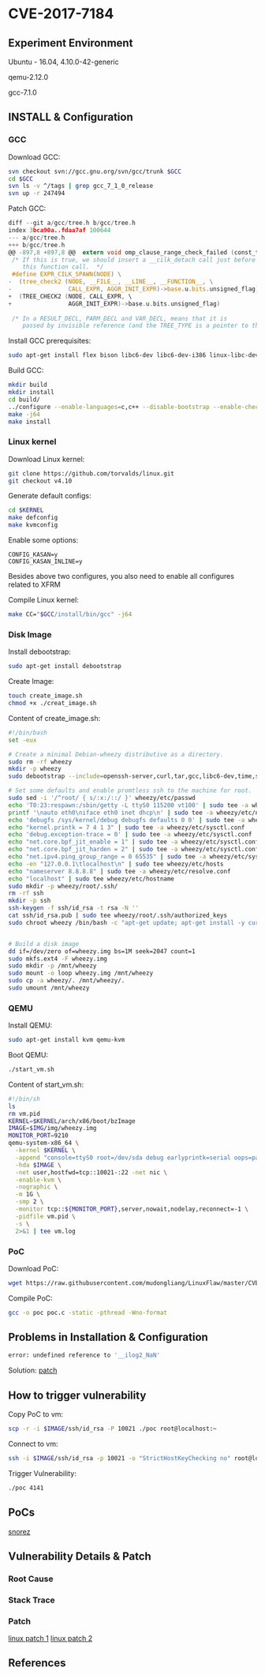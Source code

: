 # CVE-2017-7184

## Experiment Environment

Ubuntu - 16.04, 4.10.0-42-generic

qemu-2.12.0

gcc-7.1.0

## INSTALL & Configuration

### GCC
Download GCC:
``` bash
svn checkout svn://gcc.gnu.org/svn/gcc/trunk $GCC
cd $GCC
svn ls -v ^/tags | grep gcc_7_1_0_release
svn up -r 247494
```

Patch GCC:
``` c
diff --git a/gcc/tree.h b/gcc/tree.h
index 3bca90a..fdaa7af 100644
--- a/gcc/tree.h
+++ b/gcc/tree.h
@@ -897,8 +897,8 @@  extern void omp_clause_range_check_failed (const_tree, const char *, int,
 /* If this is true, we should insert a __cilk_detach call just before
    this function call.  */
 #define EXPR_CILK_SPAWN(NODE) \
-  (tree_check2 (NODE, __FILE__, __LINE__, __FUNCTION__, \
-                CALL_EXPR, AGGR_INIT_EXPR)->base.u.bits.unsigned_flag)
+  (TREE_CHECK2 (NODE, CALL_EXPR, \
+                AGGR_INIT_EXPR)->base.u.bits.unsigned_flag)
 
 /* In a RESULT_DECL, PARM_DECL and VAR_DECL, means that it is
    passed by invisible reference (and the TREE_TYPE is a pointer to the true
```

Install GCC prerequisites:
``` bash
sudo apt-get install flex bison libc6-dev libc6-dev-i386 linux-libc-dev linux-libc-dev:i386 libgmp3-dev libmpfr-dev libmpc-dev build-essential bc
```

Build GCC:
``` bash
mkdir build
mkdir install
cd build/
../configure --enable-languages=c,c++ --disable-bootstrap --enable-checking=no --with-gnu-as --with-gnu-ld --with-ld=/usr/bin/ld.bfd --disable-multilib --prefix=$GCC/install/
make -j64
make install
```

### Linux kernel
Download Linux kernel:
``` bash
git clone https://github.com/torvalds/linux.git
git checkout v4.10
```

Generate default configs:
``` bash
cd $KERNEL
make defconfig
make kvmconfig
```
Enable some options:
```
CONFIG_KASAN=y
CONFIG_KASAN_INLINE=y
```
Besides above two configures, you also need to enable all configures related to XFRM

Compile Linux kernel:
``` bash
make CC="$GCC/install/bin/gcc" -j64
```
### Disk Image

Install debootstrap:
``` bash
sudo apt-get install debootstrap
```

Create Image:
``` bash
touch create_image.sh
chmod +x ./creat_image.sh
```

Content of create_image.sh:
``` bash
#!/bin/bash
set -eux

# Create a minimal Debian-wheezy distributive as a directory.
sudo rm -rf wheezy
mkdir -p wheezy
sudo debootstrap --include=openssh-server,curl,tar,gcc,libc6-dev,time,strace,sudo,less,psmisc wheezy wheezy

# Set some defaults and enable promtless ssh to the machine for root.
sudo sed -i '/^root/ { s/:x:/::/ }' wheezy/etc/passwd
echo 'T0:23:respawn:/sbin/getty -L ttyS0 115200 vt100' | sudo tee -a wheezy/etc/inittab
printf '\nauto eth0\niface eth0 inet dhcp\n' | sudo tee -a wheezy/etc/network/interfaces
echo 'debugfs /sys/kernel/debug debugfs defaults 0 0' | sudo tee -a wheezy/etc/fstab
echo "kernel.printk = 7 4 1 3" | sudo tee -a wheezy/etc/sysctl.conf
echo 'debug.exception-trace = 0' | sudo tee -a wheezy/etc/sysctl.conf
echo "net.core.bpf_jit_enable = 1" | sudo tee -a wheezy/etc/sysctl.conf
echo "net.core.bpf_jit_harden = 2" | sudo tee -a wheezy/etc/sysctl.conf
echo "net.ipv4.ping_group_range = 0 65535" | sudo tee -a wheezy/etc/sysctl.conf
echo -en "127.0.0.1\tlocalhost\n" | sudo tee wheezy/etc/hosts
echo "nameserver 8.8.8.8" | sudo tee -a wheezy/etc/resolve.conf
echo "localhost" | sudo tee wheezy/etc/hostname
sudo mkdir -p wheezy/root/.ssh/
rm -rf ssh
mkdir -p ssh
ssh-keygen -f ssh/id_rsa -t rsa -N ''
cat ssh/id_rsa.pub | sudo tee wheezy/root/.ssh/authorized_keys
sudo chroot wheezy /bin/bash -c "apt-get update; apt-get install -y curl tar time strace gcc make sysbench git vim screen usbutils gdb"


# Build a disk image
dd if=/dev/zero of=wheezy.img bs=1M seek=2047 count=1
sudo mkfs.ext4 -F wheezy.img
sudo mkdir -p /mnt/wheezy
sudo mount -o loop wheezy.img /mnt/wheezy
sudo cp -a wheezy/. /mnt/wheezy/.
sudo umount /mnt/wheezy
```
### QEMU

Install QEMU:
``` bash
sudo apt-get install kvm qemu-kvm
```

Boot QEMU:
``` bash
./start_vm.sh
```

Content of start_vm.sh:
``` bash
#!/bin/sh
ls
rm vm.pid
KERNEL=$KERNEL/arch/x86/boot/bzImage
IMAGE=$IMG/img/wheezy.img
MONITOR_PORT=9210
qemu-system-x86_64 \
  -kernel $KERNEL \
  -append "console=ttyS0 root=/dev/sda debug earlyprintk=serial oops=panic panic_on_warn=1 ftrace_dump_on_oops=orig_cpu" \
  -hda $IMAGE \
  -net user,hostfwd=tcp::10021-:22 -net nic \
  -enable-kvm \
  -nographic \
  -m 1G \
  -smp 2 \
  -monitor tcp::${MONITOR_PORT},server,nowait,nodelay,reconnect=-1 \
  -pidfile vm.pid \
  -s \
  2>&1 | tee vm.log
```
### PoC
Download PoC:
``` bash
wget https://raw.githubusercontent.com/mudongliang/LinuxFlaw/master/CVE-2017-7184/poc.c
```

Compile PoC:
``` bash
gcc -o poc poc.c -static -pthread -Wno-format
```

## Problems in Installation & Configuration
``` bash
error: undefined reference to '__ilog2_NaN'
```
Solution: [patch](https://git.kernel.org/cgit/linux/kernel/git/torvalds/linux.git/commit/?id=474c90156c8dcc2fa815e6716cc9394d7930cb9c)

## How to trigger vulnerability

Copy PoC to vm:
``` bash
scp -r -i $IMAGE/ssh/id_rsa -P 10021 ./poc root@localhost:~
```

Connect to vm:
``` bash
ssh -i $IMAGE/ssh/id_rsa -p 10021 -o "StrictHostKeyChecking no" root@localhost
```

Trigger Vulnerability:
``` bash
./poc 4141
```

## PoCs

[snorez](https://github.com/snorez/exploits/blob/master/cve-2017-7184/exp.c)

## Vulnerability Details & Patch

### Root Cause

### Stack Trace

### Patch

[linux patch 1](https://github.com/torvalds/linux/commit/f843ee6dd019bcece3e74e76ad9df0155655d0df)
[linux patch 2](https://github.com/torvalds/linux/commit/677e806da4d916052585301785d847c3b3e6186a)

## References
